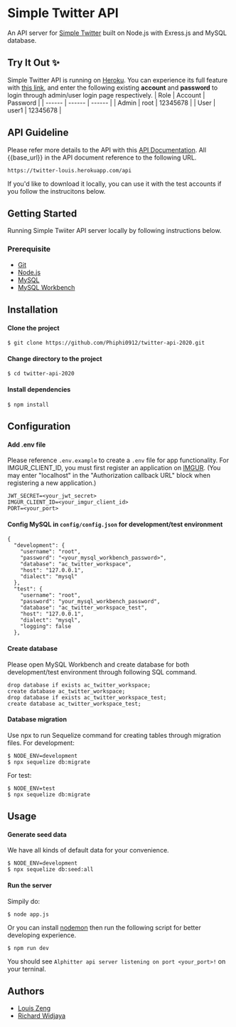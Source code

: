 # Simple Twitter API
An API server for [Simple Twitter](https://zheanzheng.github.io/vue_twitter/) built on Node.js with Exress.js and MySQL database.
## Try It Out ✨
Simple Twitter API is running on [Heroku](heroku.com). You can experience its full feature with [this link](https://zheanzheng.github.io/vue_twitter/#/signin), and enter the following existing **account** and **password** to login through admin/user login page respectively.
| Role | Account | Password |
| ------ | ------ | ------ |
| Admin | root | 12345678 |
| User | user1 | 12345678 |

## API Guideline
Please refer more details to the API with this [API Documentation](https://documenter.getpostman.com/view/18991958/UVknuGu4). All {{base_url}} in the API document reference to the following URL.
```
https://twitter-louis.herokuapp.com/api
```
If you'd like to download it locally, you can use it with the test accounts if you follow the instrucitons below.

## Getting Started
Running Simple Twiiter API server locally by following instructions below.

### Prerequisite
- [Git](https://git-scm.com/downloads)
- [Node.js](https://nodejs.org/en/download/)
- [MySQL](https://dev.mysql.com/downloads/mysql/)
- [MySQL Workbench](https://dev.mysql.com/downloads/mysql/)

## Installation
#### Clone the project
```
$ git clone https://github.com/Phiphi0912/twitter-api-2020.git
```
####  Change directory to the project
```
$ cd twitter-api-2020
```
#### Install dependencies
```
$ npm install
```
## Configuration
#### Add .env file
Please reference `.env.example` to create a `.env` file for app functionality.
For IMGUR_CLIENT_ID, you must first register an application on [IMGUR](https://api.imgur.com/oauth2/addclient).
(You may enter "localhost" in the "Authorization callback URL" block when registering a new application.)
```
JWT_SECRET=<your_jwt_secret>
IMGUR_CLIENT_ID=<your_imgur_client_id>
PORT=<your_port>
```

#### Config MySQL in `config/config.json` for development/test environment

```
{
  "development": {
    "username": "root",
    "password": "<your_mysql_workbench_password>",
    "database": "ac_twitter_workspace",
    "host": "127.0.0.1",
    "dialect": "mysql"
  },
  "test": {
    "username": "root",
    "password": "your_mysql_workbench_password",
    "database": "ac_twitter_workspace_test",
    "host": "127.0.0.1",
    "dialect": "mysql",
    "logging": false
  },
```

#### Create database
Please open MySQL Workbench and create database for both development/test environment through following SQL command.
```
drop database if exists ac_twitter_workspace;
create database ac_twitter_workspace;
drop database if exists ac_twitter_workspace_test;
create database ac_twitter_workspace_test;
```

#### Database migration
Use npx to run Sequelize command for creating tables through migration files.
For development:
```
$ NODE_ENV=development
$ npx sequelize db:migrate
```
For test:
```
$ NODE_ENV=test
$ npx sequelize db:migrate
```

## Usage
#### Generate seed data
We have all kinds of default data for your convenience. 
```
$ NODE_ENV=development
$ npx sequelize db:seed:all
```
#### Run the server
Simpily do:
```
$ node app.js
```
Or you can install [nodemon](https://www.npmjs.com/package/nodemon) then run the following script for better developing experience.
```
$ npm run dev
```
You should see `Alphitter api server listening on port <your_port>!` on your terninal.

## Authors
- [Louis Zeng](https://github.com/Phiphi0912)
- [Richard Widjaya](https://github.com/ricwidjaya)
